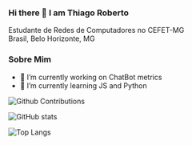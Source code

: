 ### Hi there 👋 I am Thiago Roberto 

Estudante de Redes de Computadores no CEFET-MG <br>
Brasil, Belo Horizonte, MG


### Sobre Mim
- 🔭 I’m currently working on ChatBot metrics
- 🌱 I’m currently learning JS and Python



![Github Contributions](https://github-readme-streak-stats.herokuapp.com/?user=supertgo)

![GitHub stats](https://github-readme-stats.vercel.app/api?username=supertgo&show_icons=true&theme=buefy)

![Top Langs](https://github-readme-stats.vercel.app/api/top-langs/?username=supertgo&theme=vue)

